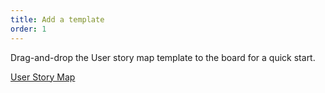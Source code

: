 ```yaml
---
title: Add a template
order: 1
---
```

 
Drag-and-drop the User story map template to the board for a quick start.

[User Story Map](template:iXjVOf4wS_w=)
